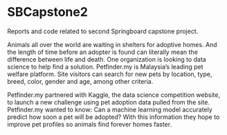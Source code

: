# SBCapstone2
Reports and code related to second Springboard capstone project. 

Animals all over the world are waiting in shelters for adoptive homes.  And the length of time before an adopter is found can literally mean the difference between life and death.  One organization is looking to data science to help find a solution.  Petfinder.my is Malaysia’s leading pet welfare platform.  Site visitors can search for new pets by location, type, breed, color, gender and age, among other criteria.

Petfinder.my partnered with Kaggle, the data science competition website, to launch a new challenge using pet adoption data pulled from the site.  Petfinder.my wanted to know: Can a machine learning model accurately predict how soon a pet will be adopted?  With this information they hope to improve pet profiles so animals find forever homes faster.
